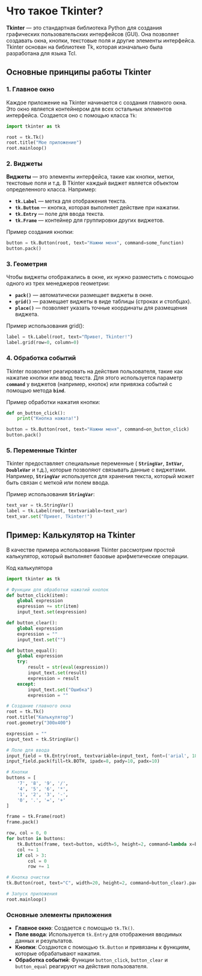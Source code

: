 # Что такое Tkinter?

**Tkinter** — это стандартная библиотека Python для создания графических пользовательских интерфейсов (GUI). Она позволяет создавать окна, кнопки, текстовые поля и другие элементы интерфейса. Tkinter основан на библиотеке Tk, которая изначально была разработана для языка Tcl.

## Основные принципы работы Tkinter

### 1. Главное окно
Каждое приложение на Tkinter начинается с создания главного окна. Это окно является контейнером для всех остальных элементов интерфейса. Создается оно с помощью класса `Tk`:
```python
import tkinter as tk

root = tk.Tk()
root.title("Мое приложение")
root.mainloop()
```

### 2. Виджеты

**Виджеты** — это элементы интерфейса, такие как кнопки, метки, текстовые поля и т.д. В Tkinter каждый виджет является объектом определенного класса. Например:

- **`tk.Label`** — метка для отображения текста.
- **`tk.Button`** — кнопка, которая выполняет действие при нажатии.
- **`tk.Entry`** — поле для ввода текста.
- **`tk.Frame`** — контейнер для группировки других виджетов.

Пример создания кнопки:
```python
button = tk.Button(root, text="Нажми меня", command=some_function)
button.pack()
```
### 3. Геометрия

Чтобы виджеты отображались в окне, их нужно разместить с помощью одного из трех менеджеров геометрии:

- **`pack()`** — автоматически размещает виджеты в окне.
- **`grid()`** — размещает виджеты в виде таблицы (строках и столбцах).
- **`place()`** — позволяет указать точные координаты для размещения виджета.

Пример использования grid():

```python
label = tk.Label(root, text="Привет, Tkinter!")
label.grid(row=0, column=0)
```

### 4. Обработка событий

Tkinter позволяет реагировать на действия пользователя, такие как нажатие кнопки или ввод текста. Для этого используется параметр **`command`** у виджетов (например, кнопок) или привязка событий с помощью метода **`bind`**.

Пример обработки нажатия кнопки:
```python
def on_button_click():
    print("Кнопка нажата!")

button = tk.Button(root, text="Нажми меня", command=on_button_click)
button.pack()
```
### 5. Переменные Tkinter

Tkinter предоставляет специальные переменные ( **`StringVar`**,  **`IntVar`**,  **`DoubleVar`** и т.д.), которые позволяют связывать данные с виджетами. Например,  **`StringVar`** используется для хранения текста, который может быть связан с меткой или полем ввода.

Пример использования  **`StringVar`**:
```python
text_var = tk.StringVar()
label = tk.Label(root, textvariable=text_var)
text_var.set("Привет, Tkinter!")
```



## Пример: Калькулятор на Tkinter
В качестве примера использования Tkinter рассмотрим простой калькулятор, который выполняет базовые арифметические операции.

Код калькулятора

```python
import tkinter as tk

# Функции для обработки нажатий кнопок
def button_click(item):
    global expression
    expression += str(item)
    input_text.set(expression)

def button_clear():
    global expression
    expression = ""
    input_text.set("")

def button_equal():
    global expression
    try:
        result = str(eval(expression))
        input_text.set(result)
        expression = result
    except:
        input_text.set("Ошибка")
        expression = ""

# Создание главного окна
root = tk.Tk()
root.title("Калькулятор")
root.geometry("300x400")

expression = ""
input_text = tk.StringVar()

# Поле для ввода
input_field = tk.Entry(root, textvariable=input_text, font=('arial', 18), bd=10, justify=tk.RIGHT)
input_field.pack(fill=tk.BOTH, ipadx=8, pady=10, padx=10)

# Кнопки
buttons = [
    '7', '8', '9', '/',
    '4', '5', '6', '*',
    '1', '2', '3', '-',
    '0', '.', '=', '+'
]

frame = tk.Frame(root)
frame.pack()

row, col = 0, 0
for button in buttons:
    tk.Button(frame, text=button, width=5, height=2, command=lambda x=button: button_click(x) if x != '=' else button_equal()).grid(row=row, column=col)
    col += 1
    if col > 3:
        col = 0
        row += 1

# Кнопка очистки
tk.Button(root, text="C", width=20, height=2, command=button_clear).pack()

# Запуск приложения
root.mainloop()
```

### Основные элементы приложения

- **Главное окно**: Создается с помощью `tk.Tk()`.
- **Поле ввода**: Используется `tk.Entry` для отображения вводимых данных и результатов.
- **Кнопки**: Создаются с помощью `tk.Button` и привязаны к функциям, которые обрабатывают нажатия.
- **Обработка событий**: Функции `button_click`, `button_clear` и `button_equal` реагируют на действия пользователя.



```python

```
